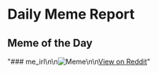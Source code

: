 # Daily Meme Report

## Meme of the Day
"### me_irl\n\n![Meme](https://i.redd.it/41qjhue59ivd1.png)\n\n[View on Reddit](https://redd.it/1g6geyk)"
